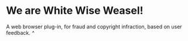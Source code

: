 # We are White Wise Weasel!



 A web browser plug-in, for fraud and copyright infraction, based on user feedback.
 *^*

